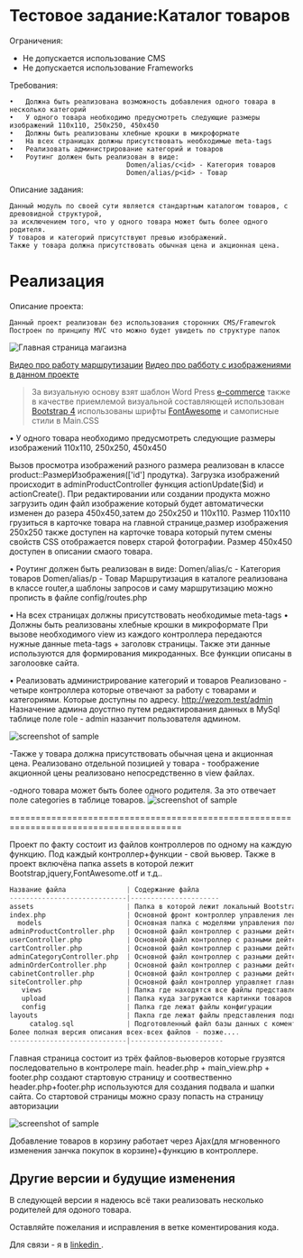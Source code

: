 Тестовое задание:Каталог товаров
=============================


Ограничения:
- Не допускается использование CMS
- Не допускается использование Frameworks

Требования:

    •	Должна быть реализована возможность добавления одного товара в несколько категорий
    •	У одного товара необходимо предусмотреть следующие размеры изображений 110х110, 250х250, 450х450
    •	Должны быть реализованы хлебные крошки в микроформате
    •	На всех страницах должны присутствовать необходимые meta-tags
    •	Реализовать администрирование категорий и товаров
    •	Роутинг должен быть реализован в виде:
                                 Domen/alias/c<id> - Категория товаров
                                 Domen/alias/p<id> - Товар
    


Описание задания:

    Данный модуль по своей сути является стандартным каталогом товаров, с древовидной структурой,
    за исключением того, что у одного товара может быть более одного родителя.
    У товаров и категорий присутствуют превью изображений.
    Также у товара должна присутствовать обычная цена и акционная цена.



Реализация
=================================

Описание проекта:

    Данный проект реализован без использования сторонних CMS/Framewrok
    Построен по принципу MVC что можно будет увидеть по структуре папок


![Главная страница магаизна](https://screenshots.firefoxusercontent.com/images/ec1a2b6f-7bb2-414a-abea-64fbb3f3ef85.png)

[Видео про работу маршрутизации](https://youtu.be/AVpCHPMhmsA)
[Видео про рабботу с изображениями в данном проекте](https://www.youtube.com/watch?v=X6BpvPH0Z6Y)

> За визуальную основу взят шаблон Word Press [e-commerce](https://wordpress.org/themes/e-commerce/)
  также в качестве приемлемой визуальной составляющей использован  [Bootstrap 4](http://getbootstrap.com/) использованы шрифты [FontAwesome](http://fontawesome.io/) и самописные стили в Main.CSS



•	У одного товара необходимо предусмотреть следующие размеры изображений 110х110, 250х250, 450х450

Вызов просмотра изображений разного размера реализован в классе product::РазмерИзображения(['id'] продутка).
Загрузка изображений происходит в adminProductController функция actionUpdate($id) и actionCreate().
При редактировании или создании продукта можно загрузить один файл изображение который будет автоматически изменен до разера
450х450,затем до 250х250 и 110х110.
Размер 110х110 грузиться в карточке товара на главной странице,размер изображения 250х250 также доступен на карточке товара который
путем смены свойств CSS отображается поверх старой фотографии.
Размер 450х450 доступен в описании смаого товара.

•	Роутинг должен быть реализован в виде:
    Domen/alias/c<id> - Категория товаров
    Domen/alias/p<id> - Товар
    Маршрутизация в каталоге реализована в классе router,а шаблоны запросов и саму маршрутизацию можно прописть в файле config/routes.php


•	На всех страницах должны присутствовать необходимые meta-tags
•	Должны быть реализованы хлебные крошки в микроформате
    При вызове необходимого view из каждого контроллера передаются нужные данные meta-tags + заголовк страницы.
Также эти данные используются для формирования микроданных.
Все функции описаны в заголоовке сайта.

 

•	Реализовать администрирование категорий и товаров
    Реализовано - четыре контроллера которые отвечают за работу с товарами и категориями.
Которые доступны по адресу.
http://wezom.test/admin
Назначение админа доустпно путем редактирования данных в MySql таблице поле role - admin назанчит пользователя админом.



![screenshot of sample](https://screenshots.firefoxusercontent.com/images/7a9dda93-b224-497a-8786-1aff93daa033.png)

-Также у товара должна присутствовать обычная цена и акционная цена.
    Реализовано отдельной позицией у товара - тоображение акционной цены реализовано непосредственно в view файлах.




-одного товара может быть более одного родителя.
    За это отвечает поле categories в таблице товаров.
![screenshot of sample](https://screenshots.firefoxusercontent.com/images/10fb1554-cee4-4b32-986c-fb5dc5892894.png)




=======================================================================================

Проект по факту состоит из файлов контроллеров по одному на каждую функцию.
Под каждый контроллер+функции - свой вьювер.
Также в проект включёна папка assets в которой лежит Bootstrap,jquery,FontAwesome.otf и т.д..



```php
Название файла               | Содержание файла
-----------------------------|----------------------
assets                       | Папка в которой лежит локальный Bootstrap,datatables,jquery,стили,шрифты
index.php                    | Основной фронт контроллер управления лендингом главной страницы
  models                     | Основная папка с моделями управления пользователями/товарами/заказами и т.д.
adminProductController.php   | Основной файл контроллер с разными дейтсвиями ,основная функция - работа с базой данных товаров
userController.php           | Основной файл контроллер с разными дейтсвиями ,основная функция - проверка пользователей.
cartController.php           | Основной файл контроллер с разными дейтсвиями ,основная функция - редактирование товаров в таблице,а также их добавление.
adminCategoryController.php  | Основной файл контроллер с разными дейтсвиями ,основная функция - редактирование категорий товаров.
adminOrderController.php     | Основной файл контроллер с разными дейтсвиями ,основная функция - редактирование заказов.
cabinetController.php        | Основной файл контроллер с разными дейтсвиями ,основная функция - редактирование товаров в таблице,а также их добавление.
siteController.php           | Основной файл контроллер управляет главной страницей.
   views                     | Папка где находятся все файлы представления для ввода даных из контроллеров
   upload                    | Папка куда загружаются картинки товаров.
   config                    | Папка где лежат файлы конфигурации
layouts                      | Пакпа где лежат файлы представления подвала сайта и шапки сайта
     catalog.sql             | Подготовленный файл базы данных c коментариями каждого поля
Более полная версия описания всех-всех файлов - позже....     
-----------------------------|-----------------------
```



Главная страница состоит из трёх файлов-вьюверов которые грузятся последовательно в контролере main.
header.php + main_view.php + footer.php создают стартовую страницу и соотвественно header.php+footer.php используются для создания 
подвала и шапки сайта. Со стартовой страницы можно сразу попасть на страницу авторизации

![screenshot of sample](https://screenshots.firefoxusercontent.com/images/81cff912-21bd-4edf-a739-cbef9da78b36.png)

Добавление товаров в корзину работает через Ajax(для мгновенного изменения занчка покупок в корзине)+функцию в контроллере.

Другие версии и будущие изменения
-----------

В следующей версии  я надеюсь всё таки реализовать несколько родителей для одоного товара.


Оставляйте пожелания и исправления в ветке коментирования кода.

Для связи - я в [linkedin ](https://www.linkedin.com/in/сергей-обухов-703426140/).
 


